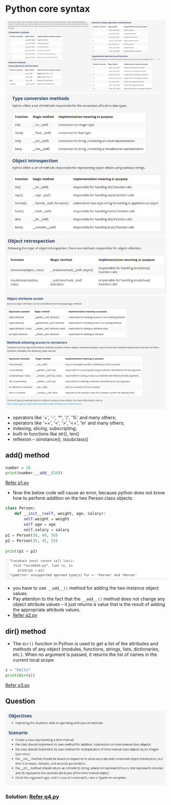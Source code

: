 # Python core syntax

![alt text](image-1.png)
![alt text](image-2.png)
![alt text](image-4.png)
![alt text](image-3.png)

- operators like '+', '-', '*', '/', '%' and many others;
- operators like '==', '<', '>', '<=', 'in' and many others;
- indexing, slicing, subscripting;
- built-in functions like str(), len()
- reflexion – isinstance(), issubclass()

## __add__() method 

```python
number = 10
print(number.__add__(20))
```
[Refer q1.py](./q1.py)

- Now the below code will cause an error, because python does not know how to perform addition on the two Person class objects.

```python
class Person:
    def __init__(self, weight, age, salary):
        self.weight = weight
        self.age = age
        self.salary = salary
p1 = Person(30, 40, 50)
p2 = Person(35, 45, 55)

print(p1 + p2)

```

![alt text](image.png)

- you have to use `__add__()` method for adding the two instance object values.
- Pay attention to the fact that the `__add__()` method does not change any object attribute values – it just returns a value that is the result of adding the appropriate attribute values.
- [Refer q2.py](./q2.py)


## dir() method 

- The `dir()` function in Python is used to get a list of the attributes and methods of any object (modules, functions, strings, lists, dictionaries, etc.). When no argument is passed, it returns the list of names in the current local scope.

```python
s = "hello"
print(dir(s))
```

[Refer q3.py](./q3.py)

## Question 

![alt text](image-5.png)

### Solution: [Refer q4.py](./q4.py)